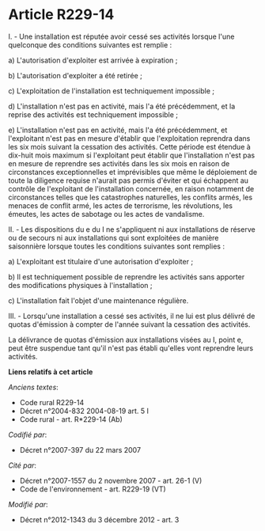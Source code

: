 # Article R229-14

I. - Une installation est réputée avoir cessé ses activités lorsque l'une quelconque des conditions suivantes est remplie : 

a) L'autorisation d'exploiter est arrivée à expiration ; 

b) L'autorisation d'exploiter a été retirée ; 

c) L'exploitation de l'installation est techniquement impossible ; 

d) L'installation n'est pas en activité, mais l'a été précédemment, et la reprise des activités est techniquement
impossible ; 

e) L'installation n'est pas en activité, mais l'a été précédemment, et l'exploitant n'est pas en mesure d'établir que
l'exploitation reprendra dans les six mois suivant la cessation des activités. Cette période est étendue à dix-huit mois
maximum si l'exploitant peut établir que l'installation n'est pas en mesure de reprendre ses activités dans les six mois en
raison de circonstances exceptionnelles et imprévisibles que même le déploiement de toute la diligence requise n'aurait pas
permis d'éviter et qui échappent au contrôle de l'exploitant de l'installation concernée, en raison notamment de
circonstances telles que les catastrophes naturelles, les conflits armés, les menaces de conflit armé, les actes de
terrorisme, les révolutions, les émeutes, les actes de sabotage ou les actes de vandalisme. 

II. - Les dispositions du e du I ne s'appliquent ni aux installations de réserve ou de secours ni aux installations qui sont
exploitées de manière saisonnière lorsque toutes les conditions suivantes sont remplies : 

a) L'exploitant est titulaire d'une autorisation d'exploiter ; 

b) Il est techniquement possible de reprendre les activités sans apporter des modifications physiques à l'installation ; 

c) L'installation fait l'objet d'une maintenance régulière. 

III. - Lorsqu'une installation a cessé ses activités, il ne lui est plus délivré de quotas d'émission à compter de l'année
suivant la cessation des activités. 

La délivrance de quotas d'émission aux installations visées au I, point e, peut être suspendue tant qu'il n'est pas établi
qu'elles vont reprendre leurs activités.

**Liens relatifs à cet article**

_Anciens textes_:

  - Code rural R229-14
  - Décret n°2004-832 2004-08-19 art. 5 I
  - Code rural - art. R*229-14 (Ab)

_Codifié par_:

  - Décret n°2007-397 du 22 mars 2007

_Cité par_:

  - Décret n°2007-1557 du 2 novembre 2007 - art. 26-1 (V)
  - Code de l'environnement - art. R229-19 (VT)

_Modifié par_:

  - Décret n°2012-1343 du 3 décembre 2012 - art. 3
